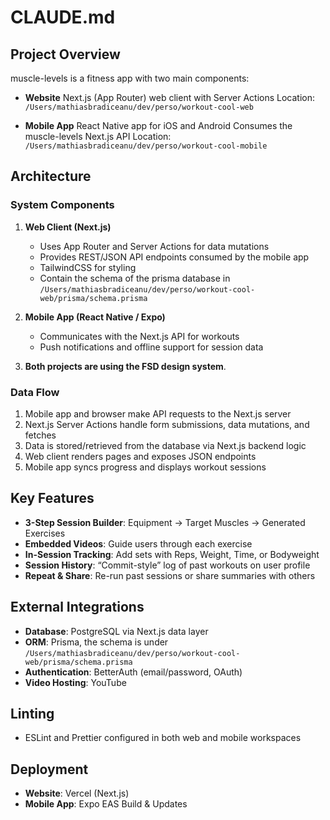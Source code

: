 # CLAUDE.md

## Project Overview

muscle-levels is a fitness app with two main components:

- **Website** Next.js (App Router) web client with Server Actions Location: `/Users/mathiasbradiceanu/dev/perso/workout-cool-web`

- **Mobile App** React Native app for iOS and Android Consumes the muscle-levels Next.js API Location:
  `/Users/mathiasbradiceanu/dev/perso/workout-cool-mobile`

## Architecture

### System Components

1. **Web Client (Next.js)**

   - Uses App Router and Server Actions for data mutations
   - Provides REST/JSON API endpoints consumed by the mobile app
   - TailwindCSS for styling
   - Contain the schema of the prisma database in `/Users/mathiasbradiceanu/dev/perso/workout-cool-web/prisma/schema.prisma`

2. **Mobile App (React Native / Expo)**

   - Communicates with the Next.js API for workouts
   - Push notifications and offline support for session data

3. **Both projects are using the FSD design system**.

### Data Flow

1. Mobile app and browser make API requests to the Next.js server
2. Next.js Server Actions handle form submissions, data mutations, and fetches
3. Data is stored/retrieved from the database via Next.js backend logic
4. Web client renders pages and exposes JSON endpoints
5. Mobile app syncs progress and displays workout sessions

## Key Features

- **3-Step Session Builder**: Equipment → Target Muscles → Generated Exercises
- **Embedded Videos**: Guide users through each exercise
- **In-Session Tracking**: Add sets with Reps, Weight, Time, or Bodyweight
- **Session History**: “Commit-style” log of past workouts on user profile
- **Repeat & Share**: Re-run past sessions or share summaries with others

## External Integrations

- **Database**: PostgreSQL via Next.js data layer
- **ORM**: Prisma, the schema is under `/Users/mathiasbradiceanu/dev/perso/workout-cool-web/prisma/schema.prisma`
- **Authentication**: BetterAuth (email/password, OAuth)
- **Video Hosting**: YouTube

## Linting

- ESLint and Prettier configured in both web and mobile workspaces

## Deployment

- **Website**: Vercel (Next.js)
- **Mobile App**: Expo EAS Build & Updates

